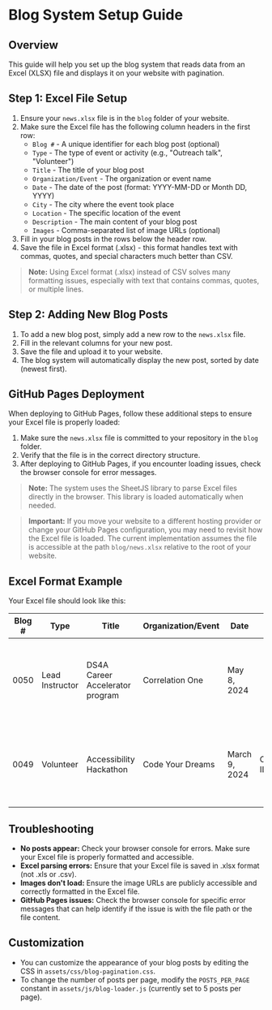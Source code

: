 # Blog System Setup Guide

## Overview
This guide will help you set up the blog system that reads data from an Excel (XLSX) file and displays it on your website with pagination.

## Step 1: Excel File Setup
1. Ensure your `news.xlsx` file is in the `blog` folder of your website.
2. Make sure the Excel file has the following column headers in the first row:
   - `Blog #` - A unique identifier for each blog post (optional)
   - `Type` - The type of event or activity (e.g., "Outreach talk", "Volunteer")
   - `Title` - The title of your blog post
   - `Organization/Event` - The organization or event name
   - `Date` - The date of the post (format: YYYY-MM-DD or Month DD, YYYY)
   - `City` - The city where the event took place
   - `Location` - The specific location of the event
   - `Description` - The main content of your blog post
   - `Images` - Comma-separated list of image URLs (optional)
3. Fill in your blog posts in the rows below the header row.
4. Save the file in Excel format (.xlsx) - this format handles text with commas, quotes, and special characters much better than CSV.

> **Note:** Using Excel format (.xlsx) instead of CSV solves many formatting issues, especially with text that contains commas, quotes, or multiple lines.

## Step 2: Adding New Blog Posts
1. To add a new blog post, simply add a new row to the `news.xlsx` file.
2. Fill in the relevant columns for your new post.
3. Save the file and upload it to your website.
4. The blog system will automatically display the new post, sorted by date (newest first).

## GitHub Pages Deployment
When deploying to GitHub Pages, follow these additional steps to ensure your Excel file is properly loaded:

1. Make sure the `news.xlsx` file is committed to your repository in the `blog` folder.
2. Verify that the file is in the correct directory structure.
3. After deploying to GitHub Pages, if you encounter loading issues, check the browser console for error messages.

> **Note:** The system uses the SheetJS library to parse Excel files directly in the browser. This library is loaded automatically when needed.

> **Important:** If you move your website to a different hosting provider or change your GitHub Pages configuration, you may need to revisit how the Excel file is loaded. The current implementation assumes the file is accessible at the path `blog/news.xlsx` relative to the root of your website.

## Excel Format Example
Your Excel file should look like this:

| Blog # | Type | Title | Organization/Event | Date | City | Location | Description | Images |
|--------|------|-------|-------------------|------|------|----------|-------------|--------|
| 0050 | Lead Instructor | DS4A Career Accelerator program | Correlation One | May 8, 2024 | | Virtual | We recently completed a training engagement for the DS4A Career Accelerator program... | |
| 0049 | Volunteer | Accessibility Hackathon | Code Your Dreams | March 9, 2024 | Chicago, IL | Google HQ | Viviana recently participated as volunteer in the 'Hack for Accessibility' event... | |

## Troubleshooting
- **No posts appear:** Check your browser console for errors. Make sure your Excel file is properly formatted and accessible.
- **Excel parsing errors:** Ensure that your Excel file is saved in .xlsx format (not .xls or .csv).
- **Images don't load:** Ensure the image URLs are publicly accessible and correctly formatted in the Excel file.
- **GitHub Pages issues:** Check the browser console for specific error messages that can help identify if the issue is with the file path or the file content.

## Customization
- You can customize the appearance of your blog posts by editing the CSS in `assets/css/blog-pagination.css`.
- To change the number of posts per page, modify the `POSTS_PER_PAGE` constant in `assets/js/blog-loader.js` (currently set to 5 posts per page). 